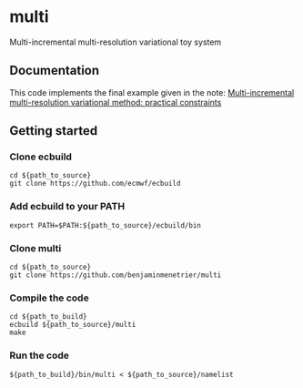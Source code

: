 # multi
Multi-incremental multi-resolution variational toy system

## Documentation
This code implements the final example given in the note: [Multi-incremental multi-resolution variational method: practical constraints](doc/multi.pdf)

## Getting started

### Clone ecbuild

    cd ${path_to_source}
    git clone https://github.com/ecmwf/ecbuild

### Add ecbuild to your PATH

    export PATH=$PATH:${path_to_source}/ecbuild/bin

### Clone multi

    cd ${path_to_source}
    git clone https://github.com/benjaminmenetrier/multi

### Compile the code

    cd ${path_to_build}
    ecbuild ${path_to_source}/multi
    make

### Run the code

    ${path_to_build}/bin/multi < ${path_to_source}/namelist
